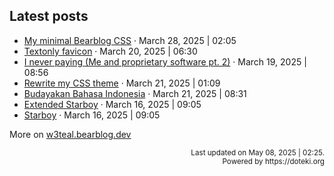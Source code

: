 ## Latest posts

<!-- blog start -->
- [My minimal Bearblog CSS](https://w3teal.bearblog.dev/my-minimal-bearblog-css/) · March 28, 2025 | 02:05
- [Textonly favicon](https://w3teal.bearblog.dev/textonly-favicon/) · March 20, 2025 | 06:30
- [I never paying (Me and proprietary software pt. 2)](https://w3teal.bearblog.dev/i-never-paying-me-and-proprietary-software-pt-2/) · March 19, 2025 | 08:56
- [Rewrite my CSS theme](https://w3teal.bearblog.dev/rewrite-my-css-theme/) · March 21, 2025 | 01:09
- [Budayakan Bahasa Indonesia](https://w3teal.bearblog.dev/budayakan-bahasa-indonesia/) · March 21, 2025 | 08:31
- [Extended Starboy](https://w3teal.bearblog.dev/extended-starboy/) · March 16, 2025 | 09:05
- [Starboy](https://w3teal.bearblog.dev/starboy/) · March 16, 2025 | 09:05

More on [w3teal.bearblog.dev](https://w3teal.bearblog.dev/posts/)
<!-- blog end -->

<p align="right">
<sub>Last updated on <!-- last_updated start -->May 08, 2025 | 02:25.<!-- last_updated end --></sub> <br>
<sub>Powered by https://doteki.org</sub>
</p>

<!-- Powered by https://doteki.org -->
